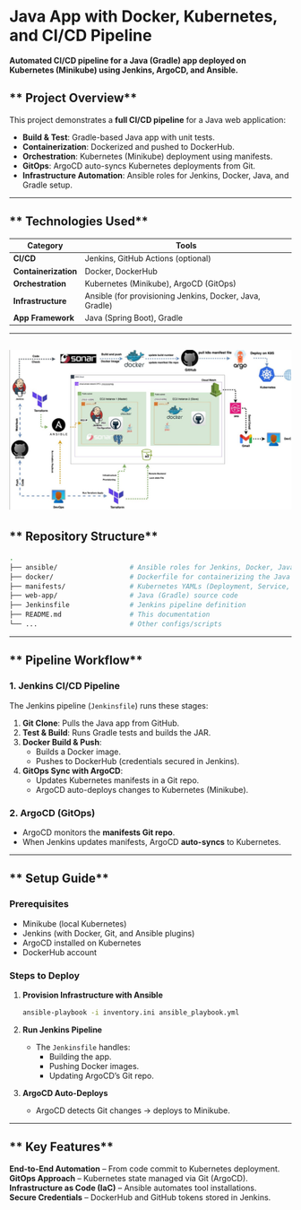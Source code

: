  

# **Java App with Docker, Kubernetes, and CI/CD Pipeline**  
 **Automated CI/CD pipeline for a Java (Gradle) app deployed on Kubernetes (Minikube) using Jenkins, ArgoCD, and Ansible.**  

## ** Project Overview**  
This project demonstrates a **full CI/CD pipeline** for a Java web application:  
- **Build & Test**: Gradle-based Java app with unit tests.  
- **Containerization**: Dockerized and pushed to DockerHub.  
- **Orchestration**: Kubernetes (Minikube) deployment using manifests.  
- **GitOps**: ArgoCD auto-syncs Kubernetes deployments from Git.  
- **Infrastructure Automation**: Ansible roles for Jenkins, Docker, Java, and Gradle setup.  

---

## ** Technologies Used**  
| **Category**       | **Tools**                                                                 |
|--------------------|--------------------------------------------------------------------------|
| **CI/CD**          | Jenkins, GitHub Actions (optional)                                       |
| **Containerization** | Docker, DockerHub                                                       |
| **Orchestration**  | Kubernetes (Minikube), ArgoCD (GitOps)                                  |
| **Infrastructure** | Ansible (for provisioning Jenkins, Docker, Java, Gradle)                |
| **App Framework**  | Java (Spring Boot), Gradle                                              |

---
![](https://github.com/amirmamdouh12345/Java_app_docker-manifests_CICD/blob/master/proj-structure.jpeg)
---

## ** Repository Structure**  
```bash
.
├── ansible/                  # Ansible roles for Jenkins, Docker, Java, etc.
├── docker/                   # Dockerfile for containerizing the Java app
├── manifests/                # Kubernetes YAMLs (Deployment, Service, Ingress)
├── web-app/                  # Java (Gradle) source code
├── Jenkinsfile               # Jenkins pipeline definition
├── README.md                 # This documentation
└── ...                       # Other configs/scripts
```

---

## ** Pipeline Workflow**  
### **1. Jenkins CI/CD Pipeline**  
The Jenkins pipeline (`Jenkinsfile`) runs these stages:  
1. **Git Clone**: Pulls the Java app from GitHub.  
2. **Test & Build**: Runs Gradle tests and builds the JAR.  
3. **Docker Build & Push**:  
   - Builds a Docker image.  
   - Pushes to DockerHub (credentials secured in Jenkins).  
4. **GitOps Sync with ArgoCD**:  
   - Updates Kubernetes manifests in a Git repo.  
   - ArgoCD auto-deploys changes to Kubernetes (Minikube).  

### **2. ArgoCD (GitOps)**  
- ArgoCD monitors the **manifests Git repo**.  
- When Jenkins updates manifests, ArgoCD **auto-syncs** to Kubernetes.  

---

## ** Setup Guide**  
### **Prerequisites**  
- Minikube (local Kubernetes)  
- Jenkins (with Docker, Git, and Ansible plugins)  
- ArgoCD installed on Kubernetes  
- DockerHub account  

### **Steps to Deploy**  
1. **Provision Infrastructure with Ansible**  
   ```bash
   ansible-playbook -i inventory.ini ansible_playbook.yml
   ```
2. **Run Jenkins Pipeline**  
   - The `Jenkinsfile` handles:  
     - Building the app.  
     - Pushing Docker images.  
     - Updating ArgoCD’s Git repo.  

3. **ArgoCD Auto-Deploys**  
   - ArgoCD detects Git changes → deploys to Minikube.  

---

## ** Key Features**  
 **End-to-End Automation** – From code commit to Kubernetes deployment.  
 **GitOps Approach** – Kubernetes state managed via Git (ArgoCD).  
 **Infrastructure as Code (IaC)** – Ansible automates tool installations.  
 **Secure Credentials** – DockerHub and GitHub tokens stored in Jenkins.  

